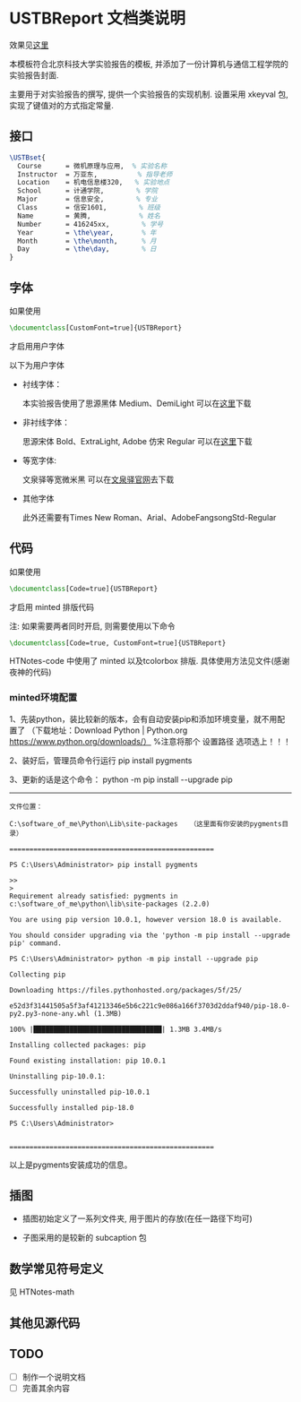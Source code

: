 ﻿# USTBReport 文档类说明

效果见[这里](https://github.com/htharoldht/USTBReport/blob/master/USTBReport-demo.pdf)

本模板符合北京科技大学实验报告的模板, 并添加了一份计算机与通信工程学院的实验报告封面.

主要用于对实验报告的撰写, 提供一个实验报告的实现机制.
设置采用 xkeyval 包, 实现了键值对的方式指定常量.

## 接口

``` tex
\USTBset{
  Course      = 微机原理与应用,  % 实验名称
  Instructor  = 万亚东,          % 指导老师
  Location    = 机电信息楼320,   % 实验地点
  School      = 计通学院,        % 学院
  Major       = 信息安全,        % 专业
  Class       = 信安1601,        % 班级
  Name        = 黄腾,            % 姓名
  Number      = 416245xx,        % 学号
  Year        = \the\year,       % 年
  Month       = \the\month,      % 月
  Day         = \the\day,        % 日
}
```

## 字体
如果使用

``` tex
\documentclass[CustomFont=true]{USTBReport}
```

才启用用户字体

以下为用户字体
- 衬线字体：

  本实验报告使用了思源黑体 Medium、DemiLight
  可以在[这里](https://mirrors.tuna.tsinghua.edu.cn/adobe-fonts/source-han-serif/OTF/SimplifiedChinese/)下载

- 非衬线字体：

  思源宋体 Bold、ExtraLight, Adobe 仿宋 Regular
  可以在[这里](https://mirrors.tuna.tsinghua.edu.cn/adobe-fonts/source-han-sans/OTF/SimplifiedChinese/)下载

- 等宽字体:

  文泉驿等宽微米黑
  可以在[文泉驿官网](http://wenq.org/wqy2/index.cgi)去下载

- 其他字体

  此外还需要有Times New Roman、Arial、AdobeFangsongStd-Regular

## 代码

如果使用

``` tex
\documentclass[Code=true]{USTBReport}
```

才启用 minted 排版代码

注: 如果需要两者同时开启, 则需要使用以下命令

``` tex
\documentclass[Code=true, CustomFont=true]{USTBReport}
```

HTNotes-code 中使用了 minted 以及tcolorbox 排版. 具体使用方法见文件(感谢夜神的代码)

### minted环境配置
1、先装python，装比较新的版本，会有自动安装pip和添加环境变量，就不用配置了
     （下载地址：Download Python | Python.org
                        https://www.python.org/downloads/）
     %注意将那个  设置路径  选项选上！！！

2、装好后，管理员命令行运行 pip install pygments

3、更新的话是这个命令： python -m pip install --upgrade pip

---------------------------------------------------------------------------------------

    文件位置：

    C:\software_of_me\Python\Lib\site-packages   （这里面有你安装的pygments目录）

    ===================================================

    PS C:\Users\Administrator> pip install pygments

    >>
    >
    Requirement already satisfied: pygments in c:\software_of_me\python\lib\site-packages (2.2.0)

    You are using pip version 10.0.1, however version 18.0 is available.

    You should consider upgrading via the 'python -m pip install --upgrade pip' command.

    PS C:\Users\Administrator> python -m pip install --upgrade pip

    Collecting pip

    Downloading https://files.pythonhosted.org/packages/5f/25/

    e52d3f31441505a5f3af41213346e5b6c221c9e086a166f3703d2ddaf940/pip-18.0-py2.py3-none-any.whl (1.3MB)

    100% |████████████████████████████████| 1.3MB 3.4MB/s

    Installing collected packages: pip

    Found existing installation: pip 10.0.1

    Uninstalling pip-10.0.1:

    Successfully uninstalled pip-10.0.1

    Successfully installed pip-18.0

    PS C:\Users\Administrator>


    ===================================================

以上是pygments安装成功的信息。

## 插图

- 插图初始定义了一系列文件夹, 用于图片的存放(在任一路径下均可)

- 子图采用的是较新的 subcaption 包

## 数学常见符号定义

见 HTNotes-math

## 其他见源代码

## TODO

- [ ] 制作一个说明文档
- [ ] 完善其余内容
